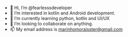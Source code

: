 - 👋 Hi, I’m @fearlesssdeveloper
- 👀 I’m interested in kotlin and Android development.
- 🌱 I’m currently learning python, kotlin and UI/UX
- 💞️ I’m looking to collaborate on anything.
- 📫 My email address is marinhomoraisster@gmail.com

<!---
fearlesssdeveloper/fearlesssdeveloper is a ✨ special ✨ repository because its `README.md` (this file) appears on your GitHub profile.
You can click the Preview link to take a look at your changes.
--->
